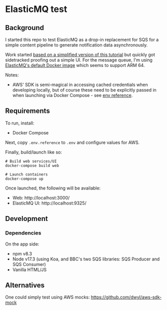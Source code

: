 # ElasticMQ test

## Background

I started this repo to test ElasticMQ as a drop-in replacement for SQS for a simple content pipeline to generate notification data asynchronously.

Work started [based on a simplified version of this tutorial](https://github.com/alxolr/elasticmq-node-tutorial) but quickly got sidetracked proofing out a simple UI. For the message queue, I'm using [ElasticMQ's default Docker image](https://github.com/softwaremill/elasticmq) which seems to support ARM 64.

Notes:
- AWS' SDK is semi-magical in accessing cached credentials when developing locally, but of course these need to be explicitly passed in when launching via Docker Compose - see [env reference](./env.reference).

## Requirements

To run, install:
- Docker Compose

Next, copy `.env.reference` to `.env` and configure values for AWS.

Finally, build/launch like so:
```
# Build web services/UI
docker-compose build web

# Launch containers
docker-compose up
```

Once launched, the following will be available:
- Web: http://localhost:3000/
- ElasticMQ UI: http://localhost:9325/

## Development

### Dependencies

On the app side:
- npm v8.3
- Node v17.3 (using Koa, and BBC's two SQS libraries: SQS Producer and SQS Consumer)
- Vanilla HTML/JS

## Alternatives

One could simply test using AWS mocks: https://github.com/dwyl/aws-sdk-mock